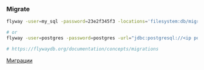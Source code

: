 ### Migrate

```bash
flyway -user=my_sql -password=23e2f345f3 -locations='filesystem:db/migration' -url="jdbc:sqlserver://192.168.1.30;database=test" -target=4  migrate

# or
flyway -user=postgres -password=postgres -url="jdbc:postgresql://<ip postgres server>:5432;database=postgres" migrate

# https://flywaydb.org/documentation/concepts/migrations
```

[Миграции](https://flywaydb.org/documentation/concepts/migrations)
